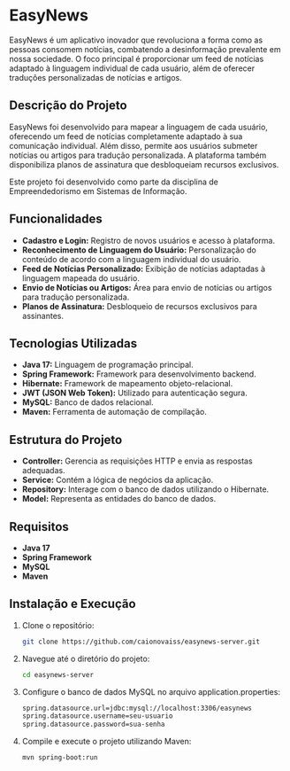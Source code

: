 # EasyNews

EasyNews é um aplicativo inovador que revoluciona a forma como as pessoas consomem notícias, combatendo a desinformação prevalente em nossa sociedade. O foco principal é proporcionar um feed de notícias adaptado à linguagem individual de cada usuário, além de oferecer traduções personalizadas de notícias e artigos.

## Descrição do Projeto

EasyNews foi desenvolvido para mapear a linguagem de cada usuário, oferecendo um feed de notícias completamente adaptado à sua comunicação individual. Além disso, permite aos usuários submeter notícias ou artigos para tradução personalizada. A plataforma também disponibiliza planos de assinatura que desbloqueiam recursos exclusivos.

Este projeto foi desenvolvido como parte da disciplina de Empreendedorismo em Sistemas de Informação.

## Funcionalidades

- **Cadastro e Login:** Registro de novos usuários e acesso à plataforma.
- **Reconhecimento de Linguagem do Usuário:** Personalização do conteúdo de acordo com a linguagem individual do usuário.
- **Feed de Notícias Personalizado:** Exibição de notícias adaptadas à linguagem mapeada do usuário.
- **Envio de Notícias ou Artigos:** Área para envio de notícias ou artigos para tradução personalizada.
- **Planos de Assinatura:** Desbloqueio de recursos exclusivos para assinantes.

## Tecnologias Utilizadas

- **Java 17:** Linguagem de programação principal.
- **Spring Framework:** Framework para desenvolvimento backend.
- **Hibernate:** Framework de mapeamento objeto-relacional.
- **JWT (JSON Web Token):** Utilizado para autenticação segura.
- **MySQL:** Banco de dados relacional.
- **Maven:** Ferramenta de automação de compilação.

## Estrutura do Projeto

- **Controller:** Gerencia as requisições HTTP e envia as respostas adequadas.
- **Service:** Contém a lógica de negócios da aplicação.
- **Repository:** Interage com o banco de dados utilizando o Hibernate.
- **Model:** Representa as entidades do banco de dados.

## Requisitos

- **Java 17**
- **Spring Framework**
- **MySQL**
- **Maven**

## Instalação e Execução

1. Clone o repositório:
   ```bash
   git clone https://github.com/caionovaiss/easynews-server.git
2. Navegue até o diretório do projeto:
   ```bash
   cd easynews-server
3. Configure o banco de dados MySQL no arquivo application.properties:
   ```bash
   spring.datasource.url=jdbc:mysql://localhost:3306/easynews
   spring.datasource.username=seu-usuario
   spring.datasource.password=sua-senha
4. Compile e execute o projeto utilizando Maven:
   ```bash
   mvn spring-boot:run
